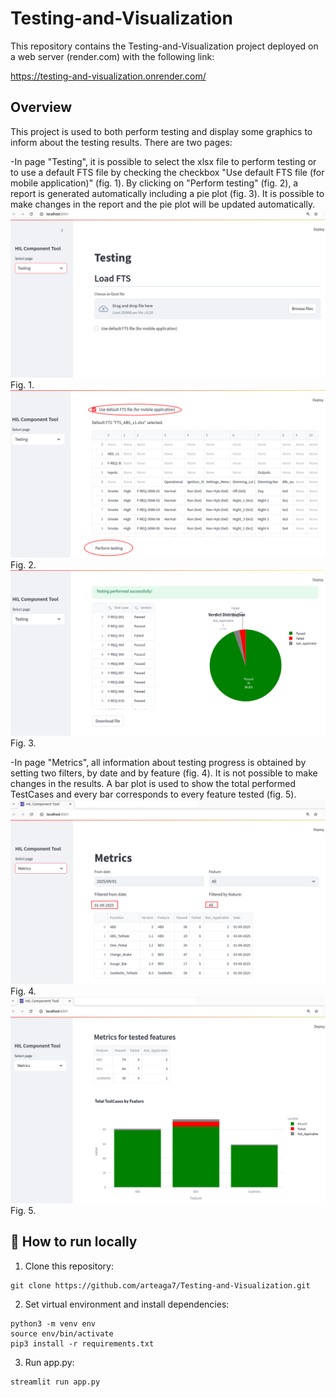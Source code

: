 # Testing-and-Visualization
This repository contains the Testing-and-Visualization project deployed on a web server (render.com) with the following link:

https://testing-and-visualization.onrender.com/

## Overview
This project is used to both perform testing and display some graphics to inform about the testing results. There are two pages:

-In page "Testing", it is possible to select the xlsx file to perform testing or to use a default FTS file by checking the checkbox "Use default FTS file (for mobile application)" (fig. 1). By clicking on "Perform testing" (fig. 2), a report is generated automatically including a pie plot (fig. 3). It is possible to make changes in the report and the pie plot will be updated automatically.
![alt text](images/fig1.png)
Fig. 1.
![alt text](images/fig2.png)
Fig. 2.
![alt text](images/fig3.png)
Fig. 3.

-In page "Metrics", all information about testing progress is obtained by setting two filters, by date and by feature (fig. 4). It is not possible to make changes in the results. A bar plot is used to show the total performed TestCases and every bar corresponds to every feature tested (fig. 5).
![alt text](images/fig4.png)
Fig. 4.
![alt text](images/fig5.png)
Fig. 5.

## 🚀 How to run locally
1. Clone this repository:
```
git clone https://github.com/arteaga7/Testing-and-Visualization.git
```
2. Set virtual environment and install dependencies:
```
python3 -m venv env
source env/bin/activate
pip3 install -r requirements.txt
```
3. Run app.py:
```
streamlit run app.py
```
